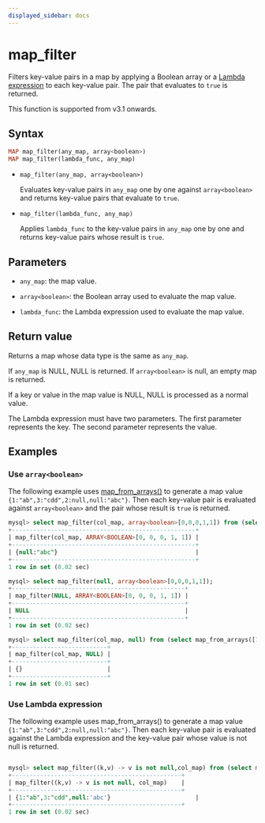```yaml
---
displayed_sidebar: docs
---
```


# map_filter



Filters key-value pairs in a map by applying a Boolean array or a [Lambda expression](../Lambda_expression.md) to each key-value pair. The pair that evaluates to `true` is returned.

This function is supported from v3.1 onwards.

## Syntax

```Haskell
MAP map_filter(any_map, array<boolean>)
MAP map_filter(lambda_func, any_map)
```

- `map_filter(any_map, array<boolean>)`

  Evaluates key-value pairs in `any_map` one by one against `array<boolean>` and returns key-value pairs that evaluate to `true`.

- `map_filter(lambda_func, any_map)`

  Applies `lambda_func` to the key-value pairs in `any_map` one by one and returns key-value pairs whose result is `true`.

## Parameters

- `any_map`: the map value.

- `array<boolean>`: the Boolean array used to evaluate the map value.

- `lambda_func`: the Lambda expression used to evaluate the map value.

## Return value

Returns a map whose data type is the same as `any_map`.

If `any_map` is NULL, NULL is returned. If `array<boolean>` is null, an empty map is returned.

If a key or value in the map value is NULL, NULL is processed as a normal value.

The Lambda expression must have two parameters. The first parameter represents the key. The second parameter represents the value.

## Examples

### Use `array<boolean>`

The following example uses [map_from_arrays()](map_from_arrays.md) to generate a map value `{1:"ab",3:"cdd",2:null,null:"abc"}`. Then each key-value pair is evaluated against `array<boolean>` and the pair whose result is `true` is returned.

```SQL
mysql> select map_filter(col_map, array<boolean>[0,0,0,1,1]) from (select map_from_arrays([1,3,null,2,null],['ab','cdd',null,null,'abc']) as col_map)A;
+----------------------------------------------------+
| map_filter(col_map, ARRAY<BOOLEAN>[0, 0, 0, 1, 1]) |
+----------------------------------------------------+
| {null:"abc"}                                       |
+----------------------------------------------------+
1 row in set (0.02 sec)

mysql> select map_filter(null, array<boolean>[0,0,0,1,1]);
+-------------------------------------------------+
| map_filter(NULL, ARRAY<BOOLEAN>[0, 0, 0, 1, 1]) |
+-------------------------------------------------+
| NULL                                            |
+-------------------------------------------------+
1 row in set (0.02 sec)

mysql> select map_filter(col_map, null) from (select map_from_arrays([1,3,null,2,null],['ab','cdd',null,null,'abc']) as col_map)A;
+---------------------------+
| map_filter(col_map, NULL) |
+---------------------------+
| {}                        |
+---------------------------+
1 row in set (0.01 sec)
```

### Use Lambda expression

The following example uses map_from_arrays() to generate a map value `{1:"ab",3:"cdd",2:null,null:"abc"}`. Then each key-value pair is evaluated against the Lambda expression and the key-value pair whose value is not null is returned.

```SQL

mysql> select map_filter((k,v) -> v is not null,col_map) from (select map_from_arrays([1,3,null,2,null],['ab','cdd',null,null,'abc']) as col_map)A;
+------------------------------------------------+
| map_filter((k,v) -> v is not null, col_map)    |
+------------------------------------------------+
| {1:"ab",3:"cdd",null:'abc'}                        |
+------------------------------------------------+
1 row in set (0.02 sec)
```